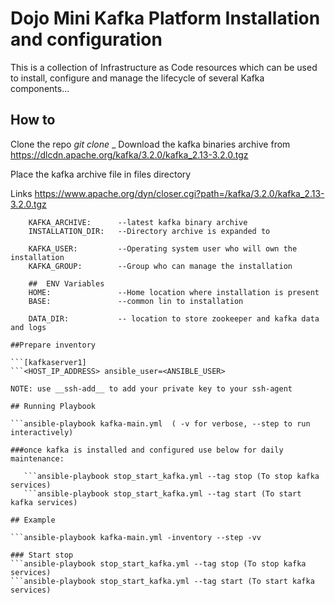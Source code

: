 # Dojo Mini Kafka Platform  Installation and configuration

This is a collection of Infrastructure as Code resources which can be used to install, configure and manage the lifecycle of several Kafka components...

## How to

Clone the repo  _git clone <repo>__
Download the kafka binaries archive from  https://dlcdn.apache.org/kafka/3.2.0/kafka_2.13-3.2.0.tgz

Place the kafka archive file in files directory

Links
https://www.apache.org/dyn/closer.cgi?path=/kafka/3.2.0/kafka_2.13-3.2.0.tgz

```Update the necessay variables in the -variables.yml
    KAFKA_ARCHIVE:      --latest kafka binary archive 
    INSTALLATION_DIR:   --Directory archive is expanded to 

    KAFKA_USER:         --Operating system user who will own the installation
    KAFKA_GROUP:        --Group who can manage the installation

    ##  ENV Variables
    HOME:               --Home location where installation is present
    BASE:               --common lin to installation

    DATA_DIR:           -- location to store zookeeper and kafka data and logs 

##Prepare inventory

```[kafkaserver1] 
```<HOST_IP_ADDRESS> ansible_user=<ANSIBLE_USER> 

NOTE: use __ssh-add__ to add your private key to your ssh-agent

## Running Playbook

```ansible-playbook kafka-main.yml  ( -v for verbose, --step to run interactively)

###once kafka is installed and configured use below for daily maintenance:
   
   ```ansible-playbook stop_start_kafka.yml --tag stop (To stop kafka services)
   ```ansible-playbook stop_start_kafka.yml --tag start (To start kafka services)

## Example

```ansible-playbook kafka-main.yml -inventory --step -vv

### Start stop 
```ansible-playbook stop_start_kafka.yml --tag stop (To stop kafka services)
```ansible-playbook stop_start_kafka.yml --tag start (To start kafka services)

